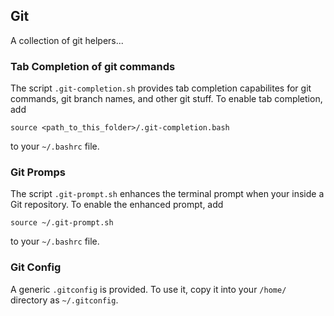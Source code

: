 ## Git

A collection of git helpers...

### Tab Completion of git commands
The script ```.git-completion.sh``` provides tab completion capabilites for git commands, git branch names, and other git stuff. To enable tab completion, add
```
source <path_to_this_folder>/.git-completion.bash
``` 
to your ```~/.bashrc``` file.

### Git Promps
The script ```.git-prompt.sh``` enhances the terminal prompt when your inside a Git repository. To enable the enhanced prompt, add
```
source ~/.git-prompt.sh
```
to your ```~/.bashrc``` file.

### Git Config
A generic ```.gitconfig``` is provided. To use it, copy it into your ```/home/``` directory as ```~/.gitconfig```.
